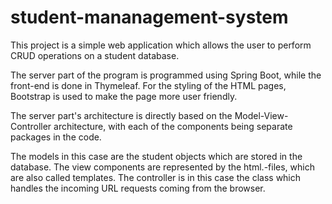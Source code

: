 # student-mananagement-system

This project is a simple web application which allows the user to perform CRUD operations on a student database.

The server part of the program is programmed using Spring Boot, while the front-end is done in Thymeleaf. For the styling of the HTML pages, Bootstrap is used to make the page more user friendly.

The server part's architecture is directly based on the Model-View-Controller architecture, with each of the components being separate packages in the code.

The models in this case are the student objects which are stored in the database.
The view components are represented by the html.-files, which are also called templates.
The controller is in this case the class which handles the incoming URL requests coming from the browser.

